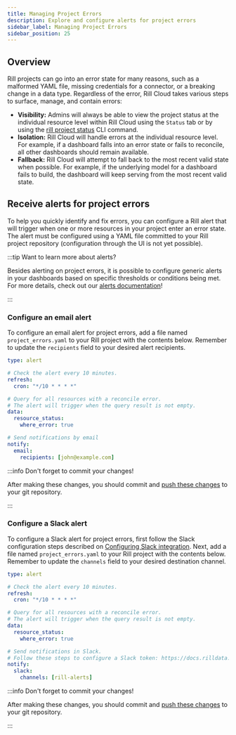 ```yaml
---
title: Managing Project Errors
description: Explore and configure alerts for project errors
sidebar_label: Managing Project Errors
sidebar_position: 25
---
```


## Overview

Rill projects can go into an error state for many reasons, such as a malformed YAML file, missing credentials for a connector, or a breaking change in a data type.
Regardless of the error, Rill Cloud takes various steps to surface, manage, and contain errors:

- **Visibility:** Admins will always be able to view the project status at the individual resource level within Rill Cloud using the `Status` tab or by using the [rill project status](/reference/cli/project/status.md) CLI command.
- **Isolation:** Rill Cloud will handle errors at the individual resource level. For example, if a dashboard falls into an error state or fails to reconcile, all other dashboards should remain available. 
- **Fallback:** Rill Cloud will attempt to fall back to the most recent valid state when possible. For example, if the underlying model for a dashboard fails to build, the dashboard will keep serving from the most recent valid state.

## Receive alerts for project errors

To help you quickly identify and fix errors, you can configure a Rill alert that will trigger when one or more resources in your project enter an error state. The alert must be configured using a YAML file committed to your Rill project repository (configuration through the UI is not yet possible).

:::tip Want to learn more about alerts?

Besides alerting on project errors, it is possible to configure generic alerts in your dashboards based on specific thresholds or conditions being met. For more details, check out our [alerts documentation](/explore/alerts)!

:::

### Configure an email alert

To configure an email alert for project errors, add a file named `project_errors.yaml` to your Rill project with the contents below. Remember to update the `recipients` field to your desired alert recipients.

```yaml
type: alert

# Check the alert every 10 minutes.
refresh:
  cron: "*/10 * * * *"

# Query for all resources with a reconcile error.
# The alert will trigger when the query result is not empty.
data:
  resource_status:
    where_error: true

# Send notifications by email
notify:
  email:
    recipients: [john@example.com]
```

:::info Don't forget to commit your changes!

After making these changes, you should commit and [push these changes](/deploy/deploy-dashboard/github-101.md#pushing-changes) to your git repository.

:::

### Configure a Slack alert

To configure a Slack alert for project errors, first follow the Slack configuration steps described on [Configuring Slack integration](/explore/alerts#configuring-slack-targets). Next, add a file named `project_errors.yaml` to your Rill project with the contents below. Remember to update the `channels` field to your desired destination channel.

```yaml
type: alert

# Check the alert every 10 minutes.
refresh:
  cron: "*/10 * * * *"

# Query for all resources with a reconcile error.
# The alert will trigger when the query result is not empty.
data:
  resource_status:
    where_error: true

# Send notifications in Slack.
# Follow these steps to configure a Slack token: https://docs.rilldata.com/explore/alerts#configuring-slack-targets.
notify:
  slack:
    channels: [rill-alerts]
```

:::info Don't forget to commit your changes!

After making these changes, you should commit and [push these changes](/deploy/deploy-dashboard/github-101.md#pushing-changes) to your git repository.

:::